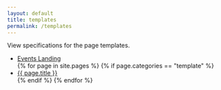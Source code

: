 ```yaml
---
layout: default
title: templates
permalink: /templates
---
```


View specifications for the page templates.

<ul>
<li><a href="events-landing.md">Events Landing</a></li>
{% for page in site.pages %}
    {% if page.categories == "template" %}
        <li><a href="{{ page.url }}">{{ page.title }}</a></li>
    {% endif %}
{% endfor %}
</ul>